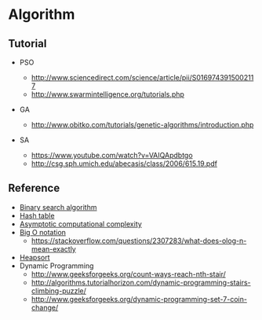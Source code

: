 # Algorithm

## Tutorial
* PSO
    * http://www.sciencedirect.com/science/article/pii/S0169743915002117
    * http://www.swarmintelligence.org/tutorials.php
    
* GA
    * http://www.obitko.com/tutorials/genetic-algorithms/introduction.php

* SA
    * https://www.youtube.com/watch?v=VAIQApdbtgo
    * http://csg.sph.umich.edu/abecasis/class/2006/615.19.pdf

## Reference
* [Binary search algorithm](https://en.wikipedia.org/wiki/Binary_search_algorithm)
* [Hash table](https://en.wikipedia.org/wiki/Hash_table)
* [Asymptotic computational complexity](https://en.wikipedia.org/wiki/Asymptotic_computational_complexity)
* [Big O notation](https://en.wikipedia.org/wiki/Big_O_notation)
    * https://stackoverflow.com/questions/2307283/what-does-olog-n-mean-exactly
* [Heapsort](https://en.wikipedia.org/wiki/Heapsort)
* Dynamic Programming
    * http://www.geeksforgeeks.org/count-ways-reach-nth-stair/
    * http://algorithms.tutorialhorizon.com/dynamic-programming-stairs-climbing-puzzle/
    * http://www.geeksforgeeks.org/dynamic-programming-set-7-coin-change/

